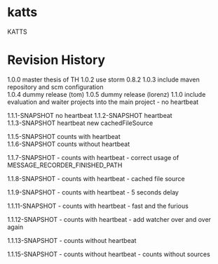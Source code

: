 katts
=====

KATTS

Revision History
================
1.0.0             master thesis of TH 
1.0.2             use storm 0.8.2
1.0.3             include maven repository and scm configuration      
1.0.4             dummy release (tom)
1.0.5             dummy release (lorenz)
1.1.0             include evaluation and waiter projects into the main project - no heartbeat

1.1.1-SNAPSHOT    no heartbeat
1.1.2-SNAPSHOT    heartbeat     
1.1.3-SNAPSHOT    heartbeat
                  new cachedFileSource     


1.1.5-SNAPSHOT    counts with heartbeat       
1.1.6-SNAPSHOT    counts without heartbeat    

1.1.7-SNAPSHOT    - counts with heartbeat 
                  - correct usage of MESSAGE_RECORDER_FINISHED_PATH
                  
1.1.8-SNAPSHOT    - counts with heartbeat 
                  - cached file source

1.1.9-SNAPSHOT    - counts with heartbeat 
                  - 5 seconds delay
                  
1.1.11-SNAPSHOT   - counts with heartbeat 
                  - fast and the furious                  

1.1.12-SNAPSHOT   - counts with heartbeat 
                  - add watcher over and over again
                  
1.1.13-SNAPSHOT   - counts without heartbeat 

1.1.15-SNAPSHOT   - counts without heartbeat
                  - counts without sources
                  